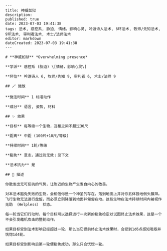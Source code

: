 
    ---
    title: 神威如狱
    description: 
    published: true
    date: 2023-07-03 19:41:38
    tags: 法术, 惑控系, 胁迫, 情绪，影响心灵, 吟游诗人法术, 6环法术, 牧师/先知法术, 9环法术, 审判者法术, 术士/法师法术
    editor: markdown
    dateCreated: 2023-07-03 19:41:38
    ---

    # **神威如狱** *Overwhelming presence*

    **学派** 惑控系 (胁迫) \[情绪，影响心灵\] 

    **环位** 吟游诗人 6, 牧师/先知 9, 审判者 6, 术士/法师 9

    ## 🪄 施放

    **施法时间** 1 标准动作

    **成分** 语言, 姿势, 材料

    ## ✨ 效果 

    **目标** 每等级一个生物，互相之间不超过30尺 

    **距离** 中距 (100尺+10尺/等级)  

    **持续时间** 1轮/等级 

    **豁免** 意志，通过则无效；见下文

    **法术抗力** 是

    ## 📖 描述

    你散发出无可反抗的气势，让附近的生物产生发自内心的敬畏。

    对本法术豁免失败的生物，会相信你是一个神圣的存在，落到地面上并对你五体投地倒头膜拜。飞行生物无法进行盘旋，而必须立刻降落到地面并匍匐在地。这些生物在法术持续时间内被视作无助 （Helpless） 状态。

    每一轮当它们行动时，每个目标可以选择进行一次新的豁免检定以试图终止法术效果，这是一个不会引发藉机攻击的整轮动作。

    如果目标受到法术影响已经超过一轮，那么当它提前终止法术效果时，会受到1d6点感知吸取并恍惚1d4轮。

    如果目标受到影响后第一轮便豁免成功，那么只会恍惚一轮。
    